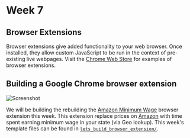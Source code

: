 # Week 7

## Browser Extensions

Browser extensions give added functionality to your web browser. Once installed, they allow custom JavaScript to be run in the context of pre-existing live webpages. Visit the [Chrome Web Store](https://chrome.google.com/webstore/category/extensions?hl=en) for examples of browser extensions.

## Building a Google Chrome browser extension

![Screenshot](http://brannondorsey.com/files/minimumwage/images/screenshot.png)

We will be building the rebuilding the [Amazon Minimum Wage](https://github.com/brannondorsey/minimumwage) browser extension this week. This extension replace prices on [Amazon](http://amazon.com) with time spent earning minimum wage in your state (via Geo lookup). This week's template files can be found in [`lets_build_browser_extension/`](lets_build_browser_extension/).
